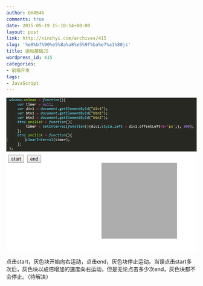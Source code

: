 ```yaml
---
author: QX4546
comments: true
date: 2015-05-19 15:10:14+00:00
layout: post
link: http://xinchyi.com/archives/415
slug: '%e8%bf%90%e5%8a%a8%e5%9f%ba%e7%a1%80js'
title: 运动基础JS
wordpress_id: 415
categories:
- 前端开发
tags:
- JavaScript
---
```


![daima1](/assets/2015/05/daima1.png)
![yundongjichu](/assets/2015/05/yundongjichu.png)

点击start，灰色块开始向右运动，点击end，灰色块停止运动。当误点击start多次后，灰色块以成倍增加的速度向右运动，但是无论点击多少次end，灰色块都不会停止。（待解决）
